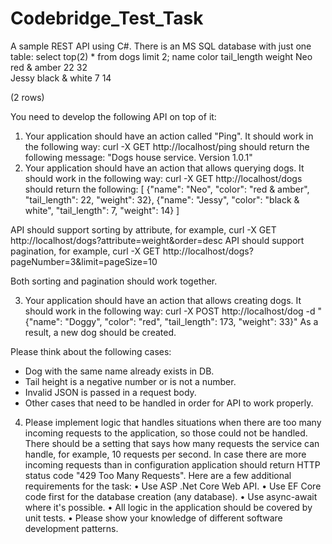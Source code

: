 # Codebridge_Test_Task

A sample REST API using C#. There is an MS SQL database with just one table: select top(2) * from dogs limit 2;
  name	      color	              tail_length	   weight
  Neo         red & amber         22	           32		
  Jessy       black & white	      7	             14
  
(2 rows)

You need to develop the following API on top of it:
1. Your application should have an action called "Ping". It should work in the following way:
  curl -X GET http://localhost/ping should return the following message: "Dogs house service. Version 1.0.1"
2. Your application should have an action that allows querying dogs. It should work in the following way:
  curl -X GET http://localhost/dogs should return the following:
  [
  {"name": "Neo", "color": "red & amber", "tail_length": 22, "weight": 32},
  {"name": "Jessy", "color": "black & white", "tail_length": 7, "weight": 14}
  ]
  
API should support sorting by attribute, for example, curl -X GET http://localhost/dogs?attribute=weight&order=desc
API should support pagination, for example, curl -X GET http://localhost/dogs?pageNumber=3&limit=pageSize=10

Both sorting and pagination should work together.

3. Your application should have an action that allows creating dogs. It should work in the following way:
  curl -X POST http://localhost/dog
  -d "{"name": "Doggy", "color": "red", "tail_length": 173, "weight": 33}"
As a result, a new dog should be created.

Please think about the following cases:
  - Dog with the same name already exists in DB.
  - Tail height is a negative number or is not a number.
  - Invalid JSON is passed in a request body.
  - Other cases that need to be handled in order for API to work properly.
  
4. Please implement logic that handles situations when there are too many incoming requests to the application, so those could not be handled. There should be a setting that says how many requests the service can handle, for example, 10 requests per second. In case there are more incoming requests than in configuration application should return HTTP status code "429 Too Many Requests".
Here are a few additional requirements for the task:
  •	Use ASP .Net Core Web API.
  •	Use EF Core code first for the database creation (any database).
  •	Use async-await where it's possible.
  •	All logic in the application should be covered by unit tests.
  •	Please show your knowledge of different software development patterns.
